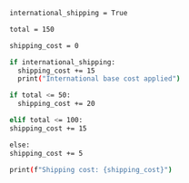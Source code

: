 ```bash
international_shipping = True
```
```bash
total = 150
```
```bash
shipping_cost = 0
```
```bash
if international_shipping: 
  shipping_cost += 15
  print("International base cost applied")
  ```
```bash
if total <= 50:
  shipping_cost += 20
  ```
  ```bash
elif total <= 100:
  shipping_cost += 15
  ```
  ```bash
else:
  shipping_cost += 5
```
```bash
print(f"Shipping cost: {shipping_cost}")
```
